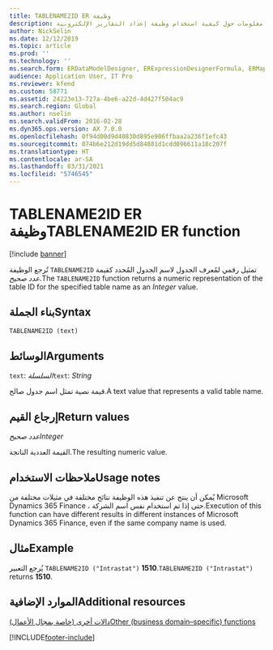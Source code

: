```yaml
---
title: TABLENAME2ID ER وظيفة
description: يوفر هذا الموضوع معلومات حول كيفية استخدام وظيفة إعداد التقارير الإلكترونية TABLENAME2ID (ER).
author: NickSelin
ms.date: 12/12/2019
ms.topic: article
ms.prod: ''
ms.technology: ''
ms.search.form: ERDataModelDesigner, ERExpressionDesignerFormula, ERMappedFormatDesigner, ERModelMappingDesigner
audience: Application User, IT Pro
ms.reviewer: kfend
ms.custom: 58771
ms.assetid: 24223e13-727a-4be6-a22d-4d427f504ac9
ms.search.region: Global
ms.author: nselin
ms.search.validFrom: 2016-02-28
ms.dyn365.ops.version: AX 7.0.0
ms.openlocfilehash: 0f94d00d9d40830d895e906ffbaa2a236f1efc43
ms.sourcegitcommit: 074b6e212d19dd5d84881d1cdd096611a18c207f
ms.translationtype: HT
ms.contentlocale: ar-SA
ms.lasthandoff: 03/31/2021
ms.locfileid: "5746545"
---
```

# <a name="tablename2id-er-function"></a><span data-ttu-id="9d89f-103">TABLENAME2ID ER وظيفة</span><span class="sxs-lookup"><span data-stu-id="9d89f-103">TABLENAME2ID ER function</span></span>

[!include [banner](../includes/banner.md)]

<span data-ttu-id="9d89f-104">تُرجع الوظيفة `TABLENAME2ID` تمثيل رقمي لمُعرف الجدول لاسم الجدول المُحدد كقيمة *عدد صحيح*.</span><span class="sxs-lookup"><span data-stu-id="9d89f-104">The `TABLENAME2ID` function returns a numeric representation of the table ID for the specified table name as an *Integer* value.</span></span>

## <a name="syntax"></a><span data-ttu-id="9d89f-105">بناء الجملة</span><span class="sxs-lookup"><span data-stu-id="9d89f-105">Syntax</span></span>

```vb
TABLENAME2ID (text)
```

## <a name="arguments"></a><span data-ttu-id="9d89f-106">الوسائط</span><span class="sxs-lookup"><span data-stu-id="9d89f-106">Arguments</span></span>

<span data-ttu-id="9d89f-107">`text`: *السلسلة*</span><span class="sxs-lookup"><span data-stu-id="9d89f-107">`text`: *String*</span></span>

<span data-ttu-id="9d89f-108">قيمة نصية تمثل اسم جدول صالح.</span><span class="sxs-lookup"><span data-stu-id="9d89f-108">A text value that represents a valid table name.</span></span>

## <a name="return-values"></a><span data-ttu-id="9d89f-109">إرجاع القيم</span><span class="sxs-lookup"><span data-stu-id="9d89f-109">Return values</span></span>

<span data-ttu-id="9d89f-110">*عدد صحيح*</span><span class="sxs-lookup"><span data-stu-id="9d89f-110">*Integer*</span></span>

<span data-ttu-id="9d89f-111">القيمة العددية الناتجة.</span><span class="sxs-lookup"><span data-stu-id="9d89f-111">The resulting numeric value.</span></span>

## <a name="usage-notes"></a><span data-ttu-id="9d89f-112">ملاحظات الاستخدام</span><span class="sxs-lookup"><span data-stu-id="9d89f-112">Usage notes</span></span>

<span data-ttu-id="9d89f-113">يُمكن أن ينتج عن تنفيذ هذه الوظيفة نتائج مختلفة في مثيلات مختلفة من  Microsoft Dynamics 365 Finance ، حتى إذا تم استخدام نفس اسم الشركة.</span><span class="sxs-lookup"><span data-stu-id="9d89f-113">Execution of this function can have different results in different instances of Microsoft Dynamics 365 Finance, even if the same company name is used.</span></span>

## <a name="example"></a><span data-ttu-id="9d89f-114">مثال</span><span class="sxs-lookup"><span data-stu-id="9d89f-114">Example</span></span>

<span data-ttu-id="9d89f-115">يُرجع التعبير `TABLENAME2ID ("Intrastat")` **1510**.</span><span class="sxs-lookup"><span data-stu-id="9d89f-115">`TABLENAME2ID ("Intrastat")` returns **1510**.</span></span>

## <a name="additional-resources"></a><span data-ttu-id="9d89f-116">الموارد الإضافية</span><span class="sxs-lookup"><span data-stu-id="9d89f-116">Additional resources</span></span>

[<span data-ttu-id="9d89f-117">دالات أخرى (خاصة بمجال الأعمال)</span><span class="sxs-lookup"><span data-stu-id="9d89f-117">Other (business domain–specific) functions</span></span>](er-functions-category-other.md)


[!INCLUDE[footer-include](../../../includes/footer-banner.md)]
